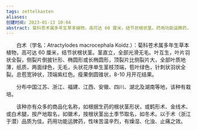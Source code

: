 ```yaml
---
tags: zettelkasten 
aliases: 
创建时间: 2023-01-13 10:04
abstract: 菊科苍术属多年生草本植物，高可达 60 厘米，结节状根状茎。药用功能运脾药，性味苦温辛烈，有燥湿、化浊、止痛之效。
---
```


‌‌‌　　白术（学名：Atractylodes macrocephala Koidz.）：菊科苍术属多年生草本植物，高可达 60 厘米，结节状根状茎。茎直立，全部光滑无毛。叶互生，叶片羽状全裂，侧裂片倒披针形、椭圆形或长椭圆形，顶裂片比侧裂片大，全部叶质地薄，纸质，两面绿色，无毛，头状花序单生茎枝顶端，苞叶绿色，针刺状羽状全裂。总苞宽钟状，顶端紫红色。瘦果倒圆锥状，8-10 月开花结果。

‌‌‌　　分布中国江苏、浙江、福建、江西、安徽、四川、湖北及湖南等地，该种有栽培。

‌‌‌　　该种亦有众多的商品化名称，如根据生药的根状茎形状，或鹤形术、金线术、或白术腿，按产地取名，如徽术，按根状茎出土季节取名，如冬术。以于术（浙江于潜）品质为佳。药用功能运脾药，性味苦温辛烈，有燥湿、化浊、止痛之效。